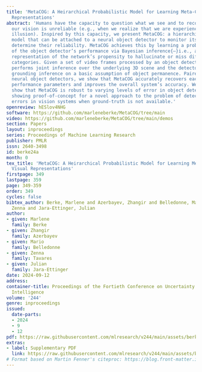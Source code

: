 ```yaml
---
title: 'MetaCOG: A Heirarchical Probabilistic Model for Learning Meta-Cognitive Visual
  Representations'
abstract: 'Humans have the capacity to question what we see and to recognize when
  our vision is unreliable (e.g., when we realize that we are experiencing a visual
  illusion). Inspired by this capacity, we present MetaCOG: a hierarchical probabilistic
  model that can be attached to a neural object detector to monitor its outputs and
  determine their reliability. MetaCOG achieves this by learning a probabilistic model
  of the object detector’s performance via Bayesian inference{—}i.e., a meta-cognitive
  representation of the network’s propensity to hallucinate or miss different object
  categories. Given a set of video frames processed by an object detector, MetaCOG
  performs joint inference over the underlying 3D scene and the detector’s performance,
  grounding inference on a basic assumption of object permanence. Paired with three
  neural object detectors, we show that MetaCOG accurately recovers each detector’s
  performance parameters and improves the overall system’s accuracy. We additionally
  show that MetaCOG is robust to varying levels of error in object detector outputs,
  showing proof-of-concept for a novel approach to the problem of detecting and correcting
  errors in vision systems when ground-truth is not available.'
openreview: hESlov4NHG
software: https://github.com/marleneberke/MetaCOG/tree/main
video: https://github.com/marleneberke/MetaCOG/tree/main/demos
section: Papers
layout: inproceedings
series: Proceedings of Machine Learning Research
publisher: PMLR
issn: 2640-3498
id: berke24a
month: 0
tex_title: 'MetaCOG: A Heirarchical Probabilistic Model for Learning Meta-Cognitive
  Visual Representations'
firstpage: 349
lastpage: 359
page: 349-359
order: 349
cycles: false
bibtex_author: Berke, Marlene and Azerbayev, Zhangir and Belledonne, Mario and Tavares,
  Zenna and Jara-Ettinger, Julian
author:
- given: Marlene
  family: Berke
- given: Zhangir
  family: Azerbayev
- given: Mario
  family: Belledonne
- given: Zenna
  family: Tavares
- given: Julian
  family: Jara-Ettinger
date: 2024-09-12
address:
container-title: Proceedings of the Fortieth Conference on Uncertainty in Artificial
  Intelligence
volume: '244'
genre: inproceedings
issued:
  date-parts:
  - 2024
  - 9
  - 12
pdf: https://raw.githubusercontent.com/mlresearch/v244/main/assets/berke24a/berke24a.pdf
extras:
- label: Supplementary PDF
  link: https://raw.githubusercontent.com/mlresearch/v244/main/assets/berke24a/berke24a-supp.pdf
# Format based on Martin Fenner's citeproc: https://blog.front-matter.io/posts/citeproc-yaml-for-bibliographies/
---
```

